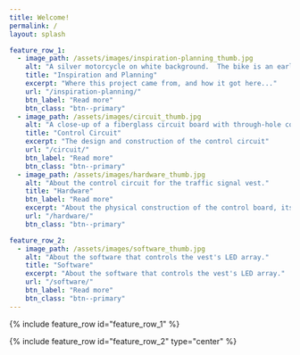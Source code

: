 ```yaml
---
title: Welcome!
permalink: /
layout: splash

feature_row_1:
  - image_path: /assets/images/inspiration-planning_thumb.jpg
    alt: "A silver motorcycle on white background.  The bike is an early 2000s Suzuki DL650"
    title: "Inspiration and Planning"
    excerpt: "Where this project came from, and how it got here..."
    url: "/inspiration-planning/"
    btn_label: "Read more"
    btn_class: "btn--primary"
  - image_path: /assets/images/circuit_thumb.jpg
    alt: "A close-up of a fiberglass circuit board with through-hole components hand-soldered to it."
    title: "Control Circuit"
    excerpt: "The design and construction of the control circuit"
    url: "/circuit/"
    btn_label: "Read more"
    btn_class: "btn--primary"
  - image_path: /assets/images/hardware_thumb.jpg
    alt: "About the control circuit for the traffic signal vest."
    title: "Hardware"
    btn_label: "Read more"
    excerpt: "About the physical construction of the control board, its enclosure, and the vest proper."
    url: "/hardware/"
    btn_class: "btn--primary"

feature_row_2:
  - image_path: /assets/images/software_thumb.jpg
    alt: "About the software that controls the vest's LED array."
    title: "Software"
    excerpt: "About the software that controls the vest's LED array."
    url: "/software/"
    btn_label: "Read more"
    btn_class: "btn--primary"
---
```


{% include feature_row id="feature_row_1" %}

{% include feature_row id="feature_row_2" type="center" %}
